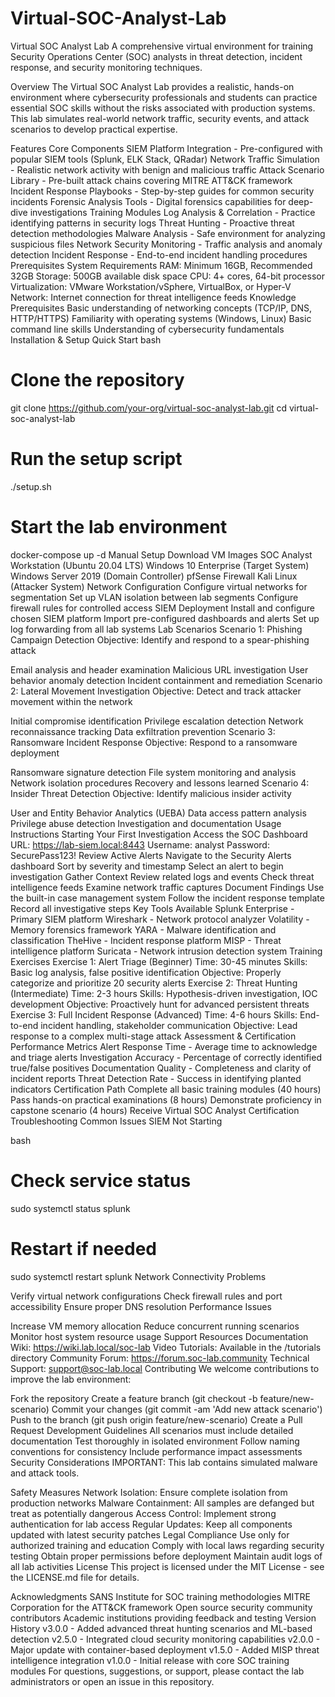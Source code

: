 # Virtual-SOC-Analyst-Lab
Virtual SOC Analyst Lab
A comprehensive virtual environment for training Security Operations Center (SOC) analysts in threat detection, incident response, and security monitoring techniques.

Overview
The Virtual SOC Analyst Lab provides a realistic, hands-on environment where cybersecurity professionals and students can practice essential SOC skills without the risks associated with production systems. This lab simulates real-world network traffic, security events, and attack scenarios to develop practical expertise.

Features
Core Components
SIEM Platform Integration - Pre-configured with popular SIEM tools (Splunk, ELK Stack, QRadar)
Network Traffic Simulation - Realistic network activity with benign and malicious traffic
Attack Scenario Library - Pre-built attack chains covering MITRE ATT&CK framework
Incident Response Playbooks - Step-by-step guides for common security incidents
Forensic Analysis Tools - Digital forensics capabilities for deep-dive investigations
Training Modules
Log Analysis & Correlation - Practice identifying patterns in security logs
Threat Hunting - Proactive threat detection methodologies
Malware Analysis - Safe environment for analyzing suspicious files
Network Security Monitoring - Traffic analysis and anomaly detection
Incident Response - End-to-end incident handling procedures
Prerequisites
System Requirements
RAM: Minimum 16GB, Recommended 32GB
Storage: 500GB available disk space
CPU: 4+ cores, 64-bit processor
Virtualization: VMware Workstation/vSphere, VirtualBox, or Hyper-V
Network: Internet connection for threat intelligence feeds
Knowledge Prerequisites
Basic understanding of networking concepts (TCP/IP, DNS, HTTP/HTTPS)
Familiarity with operating systems (Windows, Linux)
Basic command line skills
Understanding of cybersecurity fundamentals
Installation & Setup
Quick Start
bash
# Clone the repository
git clone https://github.com/your-org/virtual-soc-analyst-lab.git
cd virtual-soc-analyst-lab

# Run the setup script
./setup.sh

# Start the lab environment
docker-compose up -d
Manual Setup
Download VM Images
SOC Analyst Workstation (Ubuntu 20.04 LTS)
Windows 10 Enterprise (Target System)
Windows Server 2019 (Domain Controller)
pfSense Firewall
Kali Linux (Attacker System)
Network Configuration
Configure virtual networks for segmentation
Set up VLAN isolation between lab segments
Configure firewall rules for controlled access
SIEM Deployment
Install and configure chosen SIEM platform
Import pre-configured dashboards and alerts
Set up log forwarding from all lab systems
Lab Scenarios
Scenario 1: Phishing Campaign Detection
Objective: Identify and respond to a spear-phishing attack

Email analysis and header examination
Malicious URL investigation
User behavior anomaly detection
Incident containment and remediation
Scenario 2: Lateral Movement Investigation
Objective: Detect and track attacker movement within the network

Initial compromise identification
Privilege escalation detection
Network reconnaissance tracking
Data exfiltration prevention
Scenario 3: Ransomware Incident Response
Objective: Respond to a ransomware deployment

Ransomware signature detection
File system monitoring and analysis
Network isolation procedures
Recovery and lessons learned
Scenario 4: Insider Threat Detection
Objective: Identify malicious insider activity

User and Entity Behavior Analytics (UEBA)
Data access pattern analysis
Privilege abuse detection
Investigation and documentation
Usage Instructions
Starting Your First Investigation
Access the SOC Dashboard
URL: https://lab-siem.local:8443
Username: analyst
Password: SecurePass123!
Review Active Alerts
Navigate to the Security Alerts dashboard
Sort by severity and timestamp
Select an alert to begin investigation
Gather Context
Review related logs and events
Check threat intelligence feeds
Examine network traffic captures
Document Findings
Use the built-in case management system
Follow the incident response template
Record all investigative steps
Key Tools Available
Splunk Enterprise - Primary SIEM platform
Wireshark - Network protocol analyzer
Volatility - Memory forensics framework
YARA - Malware identification and classification
TheHive - Incident response platform
MISP - Threat intelligence platform
Suricata - Network intrusion detection system
Training Exercises
Exercise 1: Alert Triage (Beginner)
Time: 30-45 minutes
Skills: Basic log analysis, false positive identification
Objective: Properly categorize and prioritize 20 security alerts
Exercise 2: Threat Hunting (Intermediate)
Time: 2-3 hours
Skills: Hypothesis-driven investigation, IOC development
Objective: Proactively hunt for advanced persistent threats
Exercise 3: Full Incident Response (Advanced)
Time: 4-6 hours
Skills: End-to-end incident handling, stakeholder communication
Objective: Lead response to a complex multi-stage attack
Assessment & Certification
Performance Metrics
Alert Response Time - Average time to acknowledge and triage alerts
Investigation Accuracy - Percentage of correctly identified true/false positives
Documentation Quality - Completeness and clarity of incident reports
Threat Detection Rate - Success in identifying planted indicators
Certification Path
Complete all basic training modules (40 hours)
Pass hands-on practical examinations (8 hours)
Demonstrate proficiency in capstone scenario (4 hours)
Receive Virtual SOC Analyst Certification
Troubleshooting
Common Issues
SIEM Not Starting

bash
# Check service status
sudo systemctl status splunk
# Restart if needed
sudo systemctl restart splunk
Network Connectivity Problems

Verify virtual network configurations
Check firewall rules and port accessibility
Ensure proper DNS resolution
Performance Issues

Increase VM memory allocation
Reduce concurrent running scenarios
Monitor host system resource usage
Support Resources
Documentation Wiki: https://wiki.lab.local/soc-lab
Video Tutorials: Available in the /tutorials directory
Community Forum: https://forum.soc-lab.community
Technical Support: support@soc-lab.local
Contributing
We welcome contributions to improve the lab environment:

Fork the repository
Create a feature branch (git checkout -b feature/new-scenario)
Commit your changes (git commit -am 'Add new attack scenario')
Push to the branch (git push origin feature/new-scenario)
Create a Pull Request
Development Guidelines
All scenarios must include detailed documentation
Test thoroughly in isolated environment
Follow naming conventions for consistency
Include performance impact assessments
Security Considerations
IMPORTANT: This lab contains simulated malware and attack tools.

Safety Measures
Network Isolation: Ensure complete isolation from production networks
Malware Containment: All samples are defanged but treat as potentially dangerous
Access Control: Implement strong authentication for lab access
Regular Updates: Keep all components updated with latest security patches
Legal Compliance
Use only for authorized training and education
Comply with local laws regarding security testing
Obtain proper permissions before deployment
Maintain audit logs of all lab activities
License
This project is licensed under the MIT License - see the LICENSE.md file for details.

Acknowledgments
SANS Institute for SOC training methodologies
MITRE Corporation for the ATT&CK framework
Open source security community contributors
Academic institutions providing feedback and testing
Version History
v3.0.0 - Added advanced threat hunting scenarios and ML-based detection
v2.5.0 - Integrated cloud security monitoring capabilities
v2.0.0 - Major update with container-based deployment
v1.5.0 - Added MISP threat intelligence integration
v1.0.0 - Initial release with core SOC training modules
For questions, suggestions, or support, please contact the lab administrators or open an issue in this repository.

